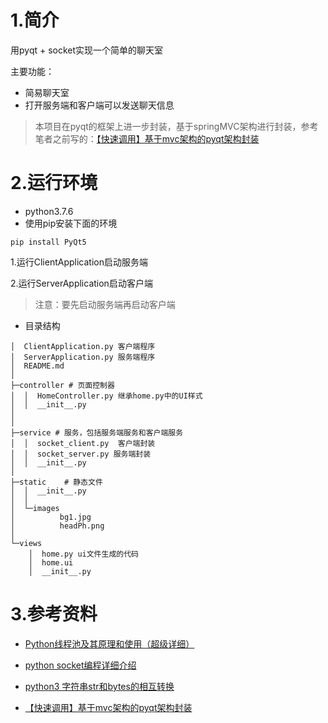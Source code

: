 # 1.简介

用pyqt + socket实现一个简单的聊天室

主要功能：
- 简易聊天室
- 打开服务端和客户端可以发送聊天信息


> 本项目在pyqt的框架上进一步封装，基于springMVC架构进行封装，参考笔者之前写的：[【快速调用】基于mvc架构的pyqt架构封装](https://blog.csdn.net/linZinan_/article/details/112460133)




# 2.运行环境

- python3.7.6
- 使用pip安装下面的环境

```shell
pip install PyQt5
```

1.运行ClientApplication启动服务端

2.运行ServerApplication启动客户端

> 注意：要先启动服务端再启动客户端


- 目录结构

```shell
│  ClientApplication.py 客户端程序
│  ServerApplication.py 服务端程序
│  README.md
│
├─controller # 页面控制器
│  │  HomeController.py 继承home.py中的UI样式
│  │  __init__.py
│
│
├─service # 服务，包括服务端服务和客户端服务
│  │  socket_client.py  客户端封装
│  │  socket_server.py 服务端封装
│  │  __init__.py
│
├─static	# 静态文件
│  │  __init__.py
│  │
│  └─images
│          bg1.jpg
│          headPh.png
│
└─views
    │  home.py ui文件生成的代码
    │  home.ui
    │  __init__.py
```



# 3.参考资料

- [Python线程池及其原理和使用（超级详细）](https://blog.csdn.net/weixin_33953249/article/details/93740825?ops_request_misc=%257B%2522request%255Fid%2522%253A%2522165458898016781683918204%2522%252C%2522scm%2522%253A%252220140713.130102334..%2522%257D&request_id=165458898016781683918204&biz_id=0&utm_medium=distribute.pc_search_result.none-task-blog-2~all~sobaiduend~default-3-93740825-null-null.142^v11^control,157^v13^new_3&utm_term=python+%E7%BA%BF%E7%A8%8B%E6%B1%A0&spm=1018.2226.3001.4187)

- [python socket编程详细介绍](https://blog.csdn.net/rebelqsp/article/details/22109925?ops_request_misc=%257B%2522request%255Fid%2522%253A%2522165462527816782391857934%2522%252C%2522scm%2522%253A%252220140713.130102334.pc%255Fall.%2522%257D&request_id=165462527816782391857934&biz_id=0&utm_medium=distribute.pc_search_result.none-task-blog-2~all~first_rank_ecpm_v1~hot_rank-2-22109925-null-null.142^v11^control,157^v13^new_3&utm_term=python+socket&spm=1018.2226.3001.4187)

- [python3 字符串str和bytes的相互转换](https://blog.csdn.net/kids_budong_c/article/details/123672994?ops_request_misc=&request_id=&biz_id=102&utm_term=python%20str%E8%BD%ACbytes&utm_medium=distribute.pc_search_result.none-task-blog-2~all~sobaiduweb~default-0-123672994.142^v11^control,157^v13^new_3&spm=1018.2226.3001.4187)

- [【快速调用】基于mvc架构的pyqt架构封装](https://blog.csdn.net/linZinan_/article/details/112460133)
